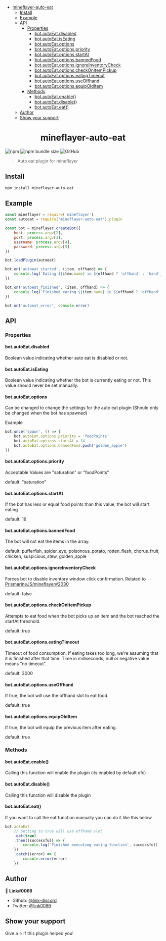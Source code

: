 <!-- START doctoc generated TOC please keep comment here to allow auto update -->
<!-- DON'T EDIT THIS SECTION, INSTEAD RE-RUN doctoc TO UPDATE -->

-   [mineflayer-auto-eat](#mineflayer-auto-eat)
    -   [Install](#install)
    -   [Example](#example)
    -   [API](#api)
        -   [Properties](#properties)
            -   [bot.autoEat.disabled](#botautoeatdisabled)
            -   [bot.autoEat.isEating](#botautoeatiseating)
            -   [bot.autoEat.options](#botautoeatoptions)
            -   [bot.autoEat.options.priority](#botautoeatoptionspriority)
            -   [bot.autoEat.options.startAt](#botautoeatoptionsstartat)
            -   [bot.autoEat.options.bannedFood](#botautoeatoptionsbannedfood)
            -   [bot.autoEat.options.ignoreInventoryCheck](#botautoeatoptionsignoreinventorycheck)
            -   [bot.autoEat.options.checkOnItemPickup](#botautoeatoptionscheckonitempickup)
            -   [bot.autoEat.options.eatingTimeout](#botautoeatoptionseatingtimeout)
            -   [bot.autoEat.options.useOffhand](#botautoeatoptionsuseoffhand)
            -   [bot.autoEat.options.equipOldItem](#botautoeatoptionsequipolditem)
        -   [Methods](#methods)
            -   [bot.autoEat.enable()](#botautoeatenable)
            -   [bot.autoEat.disable()](#botautoeatdisable)
            -   [bot.autoEat.eat()](#botautoeateat)
    -   [Author](#author)
    -   [Show your support](#show-your-support)

<!-- END doctoc generated TOC please keep comment here to allow auto update -->

<h1 align="center">mineflayer-auto-eat</h1>

![npm](https://img.shields.io/npm/v/mineflayer-auto-eat)
![npm bundle size](https://img.shields.io/bundlephobia/min/mineflayer-auto-eat)
![GitHub](https://img.shields.io/github/license/link-discord/mineflayer-auto-eat?color=red)

> Auto eat plugin for mineflayer

## Install

```sh
npm install mineflayer-auto-eat
```

## Example

```js
const mineflayer = require('mineflayer')
const autoeat = require('mineflayer-auto-eat').plugin

const bot = mineflayer.createBot({
    host: process.argv[2],
    port: process.argv[3],
    username: process.argv[4],
    password: process.argv[5]
})

bot.loadPlugin(autoeat)

bot.on('autoeat_started', (item, offhand) => {
    console.log(`Eating ${item.name} in ${offhand ? 'offhand' : 'hand'}`)
})

bot.on('autoeat_finished', (item, offhand) => {
    console.log(`Finished eating ${item.name} in ${offhand ? 'offhand' : 'hand'}`)
})

bot.on('autoeat_error', console.error)
```

## API

### Properties

#### bot.autoEat.disabled

Boolean value indicating whether auto eat is disabled or not.

#### bot.autoEat.isEating

Boolean value indicating whether the bot is currently eating or not.
This value should never be set manually.

#### bot.autoEat.options

Can be changed to change the settings for the auto eat plugin
(Should only be changed when the bot has spawned)

Example

```js
bot.once('spawn', () => {
    bot.autoEat.options.priority = 'foodPoints'
    bot.autoEat.options.startAt = 14
    bot.autoEat.options.bannedFood.push('golden_apple')
})
```

#### bot.autoEat.options.priority

Acceptable Values are "saturation" or "foodPoints"

default: "saturation"

#### bot.autoEat.options.startAt

If the bot has less or equal food points than this value, the bot will start eating

default: 16

#### bot.autoEat.options.bannedFood

The bot will not eat the items in the array.

default: pufferfish, spider_eye, poisonous_potato, rotten_flesh, chorus_fruit, chicken, suspicious_stew, golden_apple

#### bot.autoEat.options.ignoreInventoryCheck

Forces bot to disable inventory window click confirmation.
Related to [PrismarineJS/mineflayer#2030](https://github.com/PrismarineJS/mineflayer/issues/2030)

default: false

#### bot.autoEat.options.checkOnItemPickup

Attempts to eat food when the bot picks up an item and the bot reached the startAt threshold.

default: true

#### bot.autoEat.options.eatingTimeout

Timeout of food consumption. If eating takes too long, we're assuming that
it is finished after that time. Time in milliseconds, null or negative value means
"no timeout".

default: 3000

#### bot.autoEat.options.useOffhand

If true, the bot will use the offhand slot to eat food.

default: true

#### bot.autoEat.options.equipOldItem

If true, the bot will equip the previous item after eating.

default: true

### Methods

#### bot.autoEat.enable()

Calling this function will enable the plugin
(its enabled by default ofc)

#### bot.autoEat.disable()

Calling this function will disable the plugin

#### bot.autoEat.eat()

If you want to call the eat function manually
you can do it like this below

```js
bot.autoEat
    // Setting to true will use offhand slot
    .eat(true)
    .then((successful) => {
        console.log('Finished executing eating function', successful)
    })
    .catch((error) => {
        console.error(error)
    })
```

## Author

👤 **Link#0069**

-   Github: [@link-discord](https://github.com/link-discord)
-   Twitter: [@link0069](https://twitter.com/link0069)

## Show your support

Give a ⭐️ if this plugin helped you!
